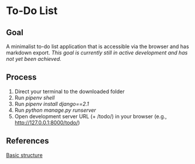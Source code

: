 # To-Do List

## Goal

A minimalist to-do list application that is accessible via the browser and has markdown export. *This goal is currently still in active development and has not yet been achieved.*

## Process

1. Direct your terminal to the downloaded folder 
2. Run *pipenv shell*
3. Run *pipenv install django==2.1*
4. Run *python manage.py runserver*
5. Open development server URL (+ /todo/) in your browser (e.g., http://127.0.0.1:8000/todo/)

## References

[Basic structure](https://youtu.be/ovql0Ui3n_I)
